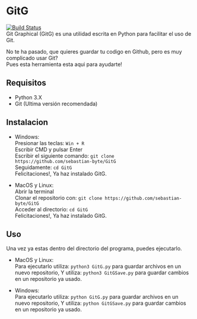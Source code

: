 ﻿# GitG
[![Build Status](https://travis-ci.com/Sebastian-byte/GitG.svg?branch=main)](https://travis-ci.com/Sebastian-byte/GitG)  
Git Graphical (GitG) es una utilidad escrita en Python para facilitar el uso de Git.

No te ha pasado, que quieres guardar tu codigo en Github, pero es muy complicado usar Git?  
Pues esta herramienta esta aqui para ayudarte!
## Requisitos
- Python 3.X  
- Git (Ultima versión recomendada)
## Instalacion
- Windows:  
Presionar las teclas: `Win + R`  
Escribir CMD y pulsar Enter  
Escribir el siguiente comando: `git clone https://github.com/sebastian-byte/GitG`  
Seguidamente: `cd GitG`  
Felicitaciones!, Ya haz instalado GitG.

- MacOS y Linux:  
Abrir la terminal  
Clonar el repositorio con: `git clone https://github.com/sebastian-byte/GitG`  
Acceder al directorio: `cd GitG`  
Felicitaciones!, Ya haz instalado GitG.

## Uso
Una vez ya estas dentro del directorio del programa, puedes ejecutarlo.

- MacOS y Linux:  
Para ejecutarlo utiliza: `python3 GitG.py` para guardar archivos en un nuevo repositorio,
Y utiliza: `python3 GitGSave.py` para guardar cambios en un repositorio ya usado.

- Windows:  
Para ejecutarlo utiliza: `python GitG.py` para guardar archivos en un nuevo repositorio,
Y utiliza: `python GitGSave.py` para guardar cambios en un repositorio ya usado.
